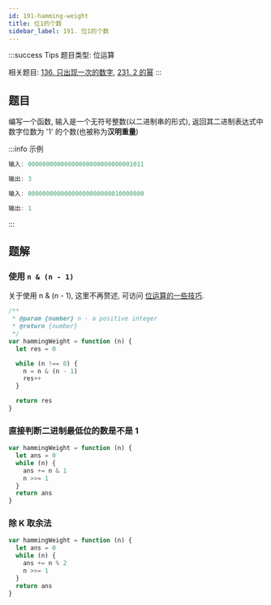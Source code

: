 ```yaml
---
id: 191-hamming-weight
title: 位1的个数
sidebar_label: 191. 位1的个数
---
```


:::success Tips
题目类型: 位运算

相关题目: [136. 只出现一次的数字](/leetcode/easy/136-single-number), [231. 2 的幂](/leetcode/easy/231-is-power-of-two)
:::

## 题目

编写一个函数, 输入是一个无符号整数(以二进制串的形式), 返回其二进制表达式中数字位数为 '1' 的个数(也被称为**汉明重量**)

:::info 示例

```ts
输入: 00000000000000000000000000001011

输出: 3
```

```ts
输入: 00000000000000000000000010000000

输出: 1
```

:::

## 题解

### 使用 `n & (n - 1)`

关于使用 n & (n - 1), 这里不再赘述, 可访问 [位运算的一些技巧](/algorithm-design/bit-manipulation#n--n---1).

```js
/**
 * @param {number} n - a positive integer
 * @return {number}
 */
var hammingWeight = function (n) {
  let res = 0

  while (n !== 0) {
    n = n & (n - 1)
    res++
  }

  return res
}
```

### 直接判断二进制最低位的数是不是 1

```js
var hammingWeight = function (n) {
  let ans = 0
  while (n) {
    ans += n & 1
    n >>= 1
  }
  return ans
}
```

### 除 K 取余法

```js
var hammingWeight = function (n) {
  let ans = 0
  while (n) {
    ans += n % 2
    n >>= 1
  }
  return ans
}
```
